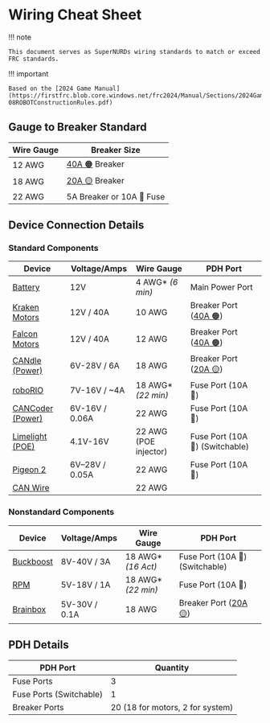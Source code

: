 # Wiring Cheat Sheet

!!! note

    This document serves as SuperNURDs wiring standards to match or exceed FRC standards.

!!! important

    Based on the [2024 Game Manual](https://firstfrc.blob.core.windows.net/frc2024/Manual/Sections/2024GameManual-08ROBOTConstructionRules.pdf)

## Gauge to Breaker Standard

| Wire Gauge | Breaker Size |
| ---------- | ------------ |
| 12 AWG | [40A 🟠](https://www.revrobotics.com/rev-11-1863/) Breaker |
| 18 AWG | [20A 🟡](https://www.revrobotics.com/rev-11-1861/) Breaker |
| 22 AWG | 5A Breaker or 10A 🔴 Fuse |

## Device Connection Details

### Standard Components

| Device                                                                                                                                                                                                                                                                            | Voltage/Amps   | Wire Gauge            | PDH Port                                                           |
| --------------------------------------------------------------------------------------------------------------------------------------------------------------------------------------------------------------------------------------------------------------------------------- | -------------- | --------------------- | ------------------------------------------------------------------ |
| [Battery](https://www.andymark.com/products/mk-es17-12-12v-sla-battery-set-of-2?via=Z2lkOi8vYW5keW1hcmsvV29ya2FyZWE6Ok5hdmlnYXRpb246OlNlYXJjaFJlc3VsdHMvJTdCJTIyYnV0dG9uJTIyJTNBJTIyc2VhcmNoJTIyJTJDJTIycSUyMiUzQSUyMkJhdHRlcnklMjIlMkMlMjJ1dGY4JTIyJTNBJTIyJUUyJTlDJTkzJTIyJTdE) | 12V            | 4 AWG* *(6 min)*      | Main Power Port                                                    |
| [Kraken Motors](https://wcproducts.com/products/kraken)                                                                                                                                                                                                                           | 12V / 40A      | 10 AWG                | Breaker Port ([40A 🟠](https://www.revrobotics.com/rev-11-1863/)) |
| [Falcon Motors](https://store.ctr-electronics.com/falcon-500-powered-by-talon-fx/)                                                                                                                                                                                                | 12V / 40A      | 12 AWG                | Breaker Port ([40A 🟠](https://www.revrobotics.com/rev-11-1863/)) |
| [CANdle (Power)](https://store.ctr-electronics.com/candle/)                                                                                                                                                                                                                       | 6V-28V / 6A    | 18 AWG                | Breaker Port ([20A 🟡](https://www.revrobotics.com/rev-11-1861/)) |
| [roboRIO](https://www.ni.com/docs/en-US/bundle/roborio-frc-specs/page/specs.html)                                                                                                                                                                                                 | 7V-16V / \~4A  | 18 AWG* *(22 min)*    | Fuse Port (10A 🔴)                                                |
| [CANCoder (Power)](https://store.ctr-electronics.com/cancoder/)                                                                                                                                                                                                                   | 6V-16V / 0.06A | 22 AWG                | Fuse Port (10A 🔴)                                                |
| [Limelight (POE)](https://limelightvision.io/collections/products/products/limelight-3g)                                                                                                                                                                                          | 4.1V-16V       | 22 AWG (POE injector) | Fuse Port (10A 🔴) (Switchable)                                   |
| [Pigeon 2](https://store.ctr-electronics.com/pigeon-2/)                                                                                                                                                                                                                           | 6V–28V / 0.05A | 22 AWG                | Fuse Port (10A 🔴)                                                |
| [CAN Wire](https://wcproducts.com/products/wire)                                                                                                                                                                                                                                  |                | 22 AWG                |                                                                    |

### Nonstandard Components

| Device                                                                                                                                                                                                                                                                                                                                                                                                                                                                                         | Voltage/Amps  | Wire Gauge         | PDH Port                                                           |
| ---------------------------------------------------------------------------------------------------------------------------------------------------------------------------------------------------------------------------------------------------------------------------------------------------------------------------------------------------------------------------------------------------------------------------------------------------------------------------------------------- | ------------- | ------------------ | ------------------------------------------------------------------ |
| [Buckboost](https://www.amazon.com/dp/B07YZBLCY5?ref_=cm_sw_r_mwn_dp_RTA53JTPWSH5JCAQQY3N&language=en-US&th=1)                                                                                                                                                                                                                                                                                                                                                                                 | 8V-40V / 3A   | 18 AWG* *(16 Act)* | Fuse Port (10A 🔴) (Switchable)                                   |
| [RPM](https://www.revrobotics.com/rev-11-1856/)                                                                                                                                                                                                                                                                                                                                                                                                                                                | 5V-18V / 1A   | 18 AWG* *(22 min)* | Fuse Port (10A 🔴)                                                |
| [Brainbox](https://www.digikey.com/en/products/detail/brainboxes/SW-005/10707220?utm_adgroup=&utm_source=google&utm_medium=cpc&utm_campaign=PMax%20Shopping_Product_Low%20ROAS%20Categories&utm_term=&utm_content=&utm_id=go_cmp-20243063506_adg-_ad-__dev-c_ext-_prd-10707220_sig-CjwKCAiAgeeqBhBAEiwAoDDhn4cIbYoBl8Z6SP9xnkMEmNVM-WrD_xpfsFmYmj6y0Cb7H9kOBvuzMhoCeBUQAvD_BwE&gad_source=1&gclid=CjwKCAiAgeeqBhBAEiwAoDDhn4cIbYoBl8Z6SP9xnkMEmNVM-WrD_xpfsFmYmj6y0Cb7H9kOBvuzMhoCeBUQAvD_BwE) | 5V-30V / 0.1A | 18 AWG             | Breaker Port ([20A 🟡](https://www.revrobotics.com/rev-11-1861/)) |

## PDH Details

| PDH Port | Quantity |
| -------- | -------- |
| Fuse Ports | 3 |
| Fuse Ports (Switchable) | 1 |
| Breaker Ports | 20 (18 for motors, 2 for system) |
